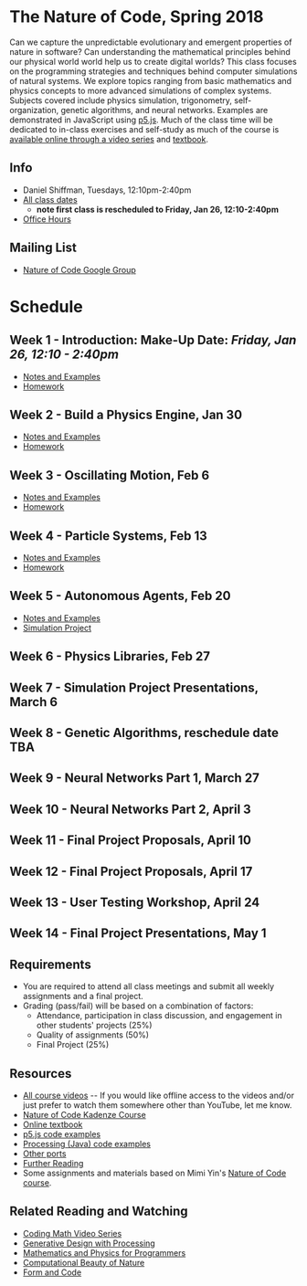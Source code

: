 # The Nature of Code, Spring 2018

Can we capture the unpredictable evolutionary and emergent properties of nature in software? Can understanding the mathematical principles behind our physical world world help us to create digital worlds? This class focuses on the programming strategies and techniques behind computer simulations of natural systems. We explore topics ranging from basic mathematics and physics concepts to more advanced simulations of complex systems. Subjects covered include physics simulation, trigonometry, self-organization, genetic algorithms, and neural networks. Examples are demonstrated in JavaScript using [p5.js](http://p5js.org). Much of the class time will be dedicated to in-class exercises and self-study as much of the course is [available online through a video series](https://www.youtube.com/user/shiffman/playlists?shelf_id=6&view_as=subscriber&sort=dd&view=50) and [textbook](http://natureofcode.com/book/).

## Info
- Daniel Shiffman, Tuesdays, 12:10pm-2:40pm
- [All class dates](http://help.itp.nyu.edu/curriculum/registration/spring-2018-reg-info/spring-2018-class-dates-term-deadlines)
    - **note first class is rescheduled to Friday, Jan 26, 12:10-2:40pm**
- [Office Hours](https://itp.nyu.edu/inwiki/Signup/Shiffman)

## Mailing List
* [Nature of Code Google Group](https://groups.google.com/a/itp.nyu.edu/forum/#!forum/natureofcode)

# Schedule

## Week 1 - Introduction: Make-Up Date: ***Friday, Jan 26, 12:10 - 2:40pm***
* [Notes and Examples](week1)
* [Homework](https://github.com/shiffman/NOC-S18/wiki/Homework-1)

## Week 2 - Build a Physics Engine, Jan 30
* [Notes and Examples](week2)
* [Homework](https://github.com/shiffman/NOC-S18/wiki/Homework-2)

## Week 3 - Oscillating Motion, Feb  6
* [Notes and Examples](week3)
* [Homework](https://github.com/shiffman/NOC-S18/wiki/Homework-3)

## Week 4 - Particle Systems, Feb 13
* [Notes and Examples](week4)
* [Homework](https://github.com/shiffman/NOC-S18/wiki/Homework-4)

## Week 5 - Autonomous Agents, Feb 20
* [Notes and Examples](week5)
* [Simulation Project](https://github.com/shiffman/NOC-S18/wiki/Simulation-Project)

## Week 6 - Physics Libraries, Feb 27

## Week 7 - Simulation Project Presentations, March 6

## Week 8 - Genetic Algorithms, reschedule date TBA

## Week 9 - Neural Networks Part 1, March 27

## Week 10 - Neural Networks Part 2, April 3

## Week 11 - Final Project Proposals, April 10

## Week 12 - Final Project Proposals, April 17

## Week 13 - User Testing Workshop, April 24

## Week 14 - Final Project Presentations, May 1

## Requirements
* You are required to attend all class meetings and submit all weekly assignments and a final project.
* Grading (pass/fail) will be based on a combination of factors:
  * Attendance, participation in class discussion, and engagement in other students' projects (25%)
  * Quality of assignments (50%)
  * Final Project (25%)

## Resources
* [All course videos](https://www.youtube.com/user/shiffman/playlists?view=50&sort=dd&shelf_id=6) -- If you would like offline access to the videos and/or just prefer to watch them somewhere other than YouTube, let me know.
* [Nature of Code Kadenze Course](https://www.kadenze.com/courses/the-nature-of-code/info)
* [Online textbook](http://natureofcode.com/book/)
* [p5.js code examples](https://github.com/shiffman/The-Nature-of-Code-Examples-p5.js)
* [Processing (Java) code examples](https://github.com/shiffman/The-Nature-of-Code-Examples)
* [Other ports](https://github.com/shiffman/The-Nature-of-Code-Examples/blob/master/README.md)
* [Further Reading](http://natureofcode.com/book/further-reading/)
* Some assignments and materials based on Mimi Yin's [Nature of Code course](https://github.com/mimiyin/Nature-of-Code-S-16/).

## Related Reading and Watching
* [Coding Math Video Series](http://www.youtube.com/user/codingmath)
* [Generative Design with Processing](http://www.amazon.com/gp/product/1616890770/ref=as_li_ss_tl?ie=UTF8&camp=1789&creative=390957&creativeASIN=1616890770&linkCode=as2&tag=natureofcode-20)
* [Mathematics and Physics for Programmers](http://www.amazon.com/gp/product/1435457331/ref=as_li_ss_tl?ie=UTF8&camp=1789&creative=390957&creativeASIN=1435457331&linkCode=as2&tag=learniproces-20)
* [Computational Beauty of Nature](http://www.amazon.com/gp/product/0262561271/ref=as_li_ss_tl?ie=UTF8&camp=1789&creative=390957&creativeASIN=0262561271&linkCode=as2&tag=natureofcode-20)
* [Form and Code](http://formandcode.com/)
